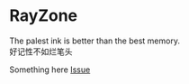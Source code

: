 # RayZone

The palest ink is better than the best memory.  
好记性不如烂笔头

Something here [Issue][1]

[1]: https://github.com/lyr1994/RayZone/issues
